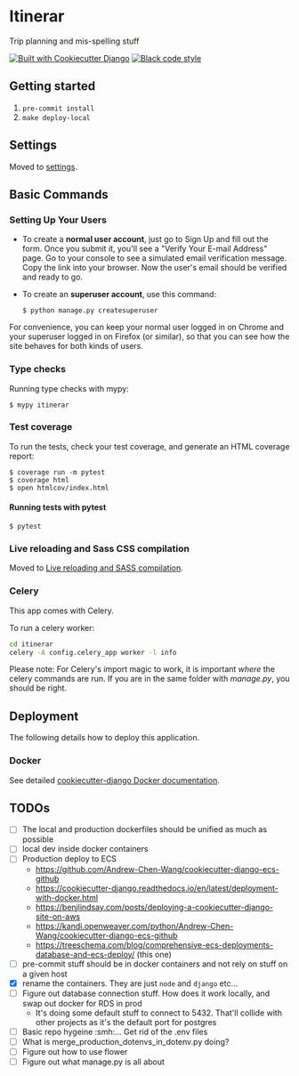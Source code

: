 # Itinerar

Trip planning and mis-spelling stuff

[![Built with Cookiecutter Django](https://img.shields.io/badge/built%20with-Cookiecutter%20Django-ff69b4.svg?logo=cookiecutter)](https://github.com/cookiecutter/cookiecutter-django/)
[![Black code style](https://img.shields.io/badge/code%20style-black-000000.svg)](https://github.com/ambv/black)

## Getting started

1. `pre-commit install`
2. `make deploy-local`

## Settings

Moved to [settings](http://cookiecutter-django.readthedocs.io/en/latest/settings.html).

## Basic Commands

### Setting Up Your Users

-   To create a **normal user account**, just go to Sign Up and fill out the form. Once you submit it, you'll see a "Verify Your E-mail Address" page. Go to your console to see a simulated email verification message. Copy the link into your browser. Now the user's email should be verified and ready to go.

-   To create an **superuser account**, use this command:

        $ python manage.py createsuperuser

For convenience, you can keep your normal user logged in on Chrome and your superuser logged in on Firefox (or similar), so that you can see how the site behaves for both kinds of users.

### Type checks

Running type checks with mypy:

    $ mypy itinerar

### Test coverage

To run the tests, check your test coverage, and generate an HTML coverage report:

    $ coverage run -m pytest
    $ coverage html
    $ open htmlcov/index.html

#### Running tests with pytest

    $ pytest

### Live reloading and Sass CSS compilation

Moved to [Live reloading and SASS compilation](http://cookiecutter-django.readthedocs.io/en/latest/live-reloading-and-sass-compilation.html).

### Celery

This app comes with Celery.

To run a celery worker:

``` bash
cd itinerar
celery -A config.celery_app worker -l info
```

Please note: For Celery's import magic to work, it is important *where* the celery commands are run. If you are in the same folder with *manage.py*, you should be right.

## Deployment

The following details how to deploy this application.

### Docker

See detailed [cookiecutter-django Docker documentation](http://cookiecutter-django.readthedocs.io/en/latest/deployment-with-docker.html).

## TODOs

- [ ] The local and production dockerfiles should be unified as much as possible
- [ ] local dev inside docker containers
- [ ] Production deploy to ECS
    * https://github.com/Andrew-Chen-Wang/cookiecutter-django-ecs-github
    * https://cookiecutter-django.readthedocs.io/en/latest/deployment-with-docker.html
    * https://benjlindsay.com/posts/deploying-a-cookiecutter-django-site-on-aws
    * https://kandi.openweaver.com/python/Andrew-Chen-Wang/cookiecutter-django-ecs-github
    * https://treeschema.com/blog/comprehensive-ecs-deployments-database-and-ecs-deploy/ (this one)
- [ ] pre-commit stuff should be in docker containers and not rely on stuff on a given host
- [x] rename the containers. They are just `node` and `django` etc...
- [ ] Figure out database connection stuff. How does it work locally, and swap out docker for RDS in prod
    * It's doing some default stuff to connect to 5432. That'll collide with other projects as it's the default port for postgres
- [ ] Basic repo hygeine :smh:... Get rid of the .env files
- [ ] What is merge_production_dotenvs_in_dotenv.py doing?
- [ ] Figure out how to use flower
- [ ] Figure out what manage.py is all about
